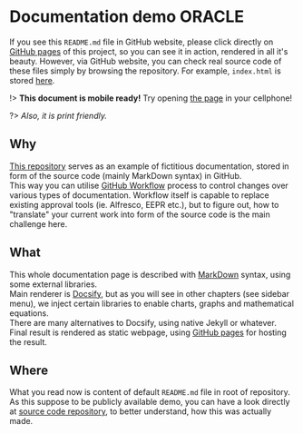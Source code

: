 # Documentation demo ORACLE

If you see this `README.md` file in GitHub website, please click directly on [GitHub pages](https://do-team.github.io/document/#/) of this project, so you can see it in action, rendered in all it's beauty. However, via GitHub website, you can check real source code of these files simply by browsing the repository. For example, `index.html` is stored  [here](https://github.com/do-team/document/blob/master/index.html).

!> **This document is mobile ready!** Try opening [the page](https://do-team.github.io/document/#/) in your cellphone!

?> *Also, it is print friendly.*

## Why

[This repository](https://github.com/do-team/document/) serves as an example of fictitious documentation, stored in form of the source code (mainly MarkDown syntax) in GitHub.  
This way you can utilise [GitHub Workflow](https://guides.github.com/introduction/flow/) process to control changes over various types of documentation. Workflow itself is capable to replace existing approval tools (ie. Alfresco, EEPR etc.), but to figure out, how to "translate" your current work into form of the source code is the main challenge here.  

## What

This whole documentation page is described with [MarkDown](https://en.wikipedia.org/wiki/Markdown) syntax, using some external libraries.  
Main renderer is [Docsify](https://docsify.js.org), but as you will see in other chapters (see sidebar menu), we inject certain libraries to enable charts, graphs and mathematical equations.  
There are many alternatives to Docsify, using native Jekyll or whatever.  
Final result is rendered as static webpage, using [GitHub pages](https://pages.github.com/) for hosting the result.  

## Where

What you read now is content of default `README.md` file in root of repository. As this suppose to be publicly available demo, you can have a look directly at [source code repository](https://github.com/do-team/document), to better understand, how this was actually made.  
